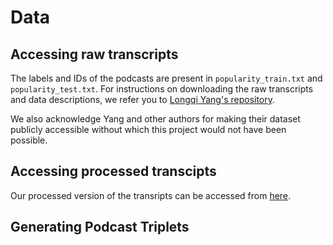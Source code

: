 # Data

## Accessing raw transcripts

The labels and IDs of the podcasts are present in `popularity_train.txt` and `popularity_test.txt`. For instructions on downloading the raw transcripts and data descriptions, we refer you to [Longqi Yang's repository](https://github.com/ylongqi/podcast-data-modeling#data-descriptions).

We also acknowledge Yang and other authors for making their dataset publicly accessible without which this project would not have been possible.

## Accessing processed transcipts

Our processed version of the transripts can be accessed from [here](https://drive.google.com/drive/folders/0B5HoNU8jNviVfk83ejlRX2w3bkd2WkI0ZVBWS3djWDh4cGhweVh0bXZ3NE02NEJweWJnZ3c?resourcekey=0-LYal3iiqv1Sf5S1pq5rSiA&usp=sharing).

## Generating Podcast Triplets



